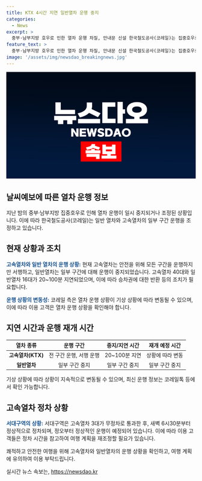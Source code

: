 ```yaml
---
title: KTX 4시간 지연 일반열차 운행 중지
categories:
  - News
excerpt: >
  중부·남부지방 호우로 인한 열차 운행 차질, 안내문 신설 한국철도공사(코레일)는 집중호우로 안전한 열차 운행을 위해 무궁화호와 ITX-새마을 등을 일부 중지 또는 조정한다고 밝혔다. 고속열차가 4시간 넘게 지연되며, 안전을 위해 고속열차는 모든 구간을 운행하되 서행하고, 일부 일반열차는 운행 중지된다. 영향을 받는 열차 승차권은 위약금 없이 자동으로 반환될 예정이며, 운행 상황은 코레일톡 등에서 확인해야 한다.
feature_text: >
  중부·남부지방 호우로 인한 열차 운행 차질, 안내문 신설 한국철도공사(코레일)는 집중호우로 안전한 열차 운행을 위해 무궁화호와 ITX-새마을 등을 일부 중지 또는 조정한다고 밝혔다. 고속열차가 4시간 넘게 지연되며, 안전을 위해 고속열차는 모든 구간을 운행하되 서행하고, 일부 일반열차는 운행 중지된다. 영향을 받는 열차 승차권은 위약금 없이 자동으로 반환될 예정이며, 운행 상황은 코레일톡 등에서 확인해야 한다.
image: '/assets/img/newsdao_breakingnews.jpg'
---
```


<p><img src="/assets/img/newsdao_breakingnews.jpg" alt="flaretime 속보" /></p>

<h2>날씨예보에 따른 열차 운행 정보</h2>

<p data-ke-size="size16">지난 밤의 중부·남부지방 집중호우로 인해 열차 운행이 일시 중지되거나 조정된 상황입니다. 이에 따라 한국철도공사(코레일)는 일반 열차와 고속열차의 일부 구간 운행을 조정하고 있습니다.</p>

<h2 data-ke-size="size26">현재 상황과 조치</h2>

<p data-ke-size="size16"><b><span style="color: #1a5490;">고속열차와 일반 열차의 운행 상황:</span></b> 현재 고속열차는 안전을 위해 모든 구간을 운행하지만 서행하고, 일반열차는 일부 구간에 대해 운행이 중지되었습니다. 고속열차 40대와 일반열차 16대가 20~100분 지연되었으며, 이에 따라 승차권에 대한 반환 등의 조치가 필요합니다.</p>

<p data-ke-size="size16"><b><span style="color: #1a5490;">운행 상황의 변동성:</span></b> 코레일 측은 열차 운행 상황이 기상 상황에 따라 변동될 수 있으며, 이에 따라 이용 고객은 열차 운행 상황을 확인해야 합니다.</p>

<h2 data-ke-size="size26">지연 시간과 운행 재개 시간</h2>

<table>
    <thead>
        <tr>
            <th style="text-align: center; height: 17px;"><b>열차 종류</b></th>
            <th style="text-align: center; height: 17px;"><b>운행 구간</b></th>
            <th style="text-align: center; height: 17px;"><b>중지/지연 시간</b></th>
            <th style="text-align: center; height: 17px;"><b>재개 예정 시간</b></th>
        </tr>
    </thead>
    <tbody>
        <tr>
            <td style="text-align: center; height: 17px;"><b>고속열차(KTX)</b></td>
            <td style="text-align: center; height: 17px;">전 구간 운행, 서행 운행</td>
            <td style="text-align: center; height: 17px;">20~100분 지연</td>
            <td style="text-align: center; height: 17px;">상황에 따라 변동</td>
        </tr>
        <tr>
            <td style="text-align: center; height: 17px;"><b>일반열차</b></td>
            <td style="text-align: center; height: 17px;">일부 구간 중지</td>
            <td style="text-align: center; height: 17px;">일부 구간 중지</td>
            <td style="text-align: center; height: 17px;">일부 구간 중지</td>
        </tr>
    </tbody>
</table>

<p data-ke-size="size16">기상 상황에 따라 상황이 지속적으로 변동될 수 있으며, 최신 운행 정보는 코레일톡 등에서 확인 가능합니다.</p>

<h2 data-ke-size="size26">고속열차 정차 상황</h2>

<p data-ke-size="size16"><b><span style="color: #1a5490;">서대구역의 상황:</span></b> 서대구역은 고속열차 3대가 무정차로 통과한 후, 새벽 6시30분부터 정상적으로 정차되며, 정오부터 정상적인 운행이 예정되어 있습니다. 이에 따라 이용 고객들은 정차 시간을 참고하여 여행 계획을 재조정할 필요가 있습니다.</p>

<p data-ke-size="size16">쾌적하고 안전한 여행을 위해 고속열차와 일반열차의 운행 상황을 확인하고, 여행 계획에 유의하여 이용 부탁드립니다.</p>
실시간 뉴스 속보는, <a href="https://newsdao.kr" rel="dofollow">https://newsdao.kr</a>


